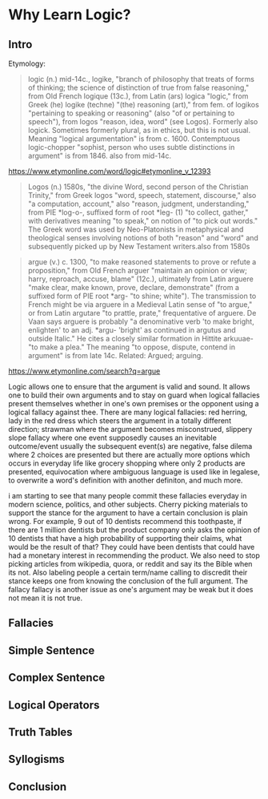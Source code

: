 # Why Learn Logic?

## Intro
Etymology:
> logic (n.)
mid-14c., logike, "branch of philosophy that treats of forms of thinking; the science of distinction of true from false reasoning," from Old French logique (13c.), from Latin (ars) logica "logic," from Greek (he) logike (techne) "(the) reasoning (art)," from fem. of logikos "pertaining to speaking or reasoning" (also "of or pertaining to speech"), from logos "reason, idea, word" (see Logos). Formerly also logick. Sometimes formerly plural, as in ethics, but this is not usual. Meaning "logical argumentation" is from c. 1600. Contemptuous logic-chopper "sophist, person who uses subtle distinctions in argument" is from 1846.
also from mid-14c.

https://www.etymonline.com/word/logic#etymonline_v_12393

> Logos (n.)
1580s, "the divine Word, second person of the Christian Trinity," from Greek logos "word, speech, statement, discourse," also "a computation, account," also "reason, judgment, understanding," from PIE *log-o-, suffixed form of root *leg- (1) "to collect, gather," with derivatives meaning "to speak," on notion of "to pick out words." The Greek word was used by Neo-Platonists in metaphysical and theological senses involving notions of both "reason" and "word" and subsequently picked up by New Testament writers.also from 1580s

> argue (v.)
c. 1300, "to make reasoned statements to prove or refute a proposition," from Old French arguer "maintain an opinion or view; harry, reproach, accuse, blame" (12c.), ultimately from Latin arguere "make clear, make known, prove, declare, demonstrate" (from  a suffixed form of PIE root *arg- "to shine; white"). The transmission to French might be via arguere in a Medieval Latin sense of "to argue," or from Latin argutare "to prattle, prate," frequentative of arguere. De Vaan says arguere is probably "a denominative verb 'to make bright, enlighten' to an adj. *argu- 'bright' as continued in argutus and outside Italic." He cites a closely similar formation in Hittite arkuuae- "to make a plea." The meaning "to oppose, dispute, contend in argument" is from late 14c. Related: Argued; arguing.

https://www.etymonline.com/search?q=argue

Logic allows one to ensure that the argument is valid and sound. It allows one to build their own arguments and to stay on guard when logical fallacies present themselves whether in one's own premises or the opponent using a logical fallacy against thee. There are many logical fallacies: red herring, lady in the red dress which steers the argument in a totally different direction; strawman where the argument becomes misconstrued, slippery slope fallacy where one event supposedly causes an inevitable outcome/event usually the subsequent event(s) are negative, false dilema where 2 choices are presented but there are actually more options which occurs in everyday life like grocery shopping where only 2 products are presented, equivocation where ambiguous language is used like in legalese, to overwrite a word's definition with another definiton, and much more.

i am starting to see that many people commit these fallacies everyday in modern science, politics, and other subjects. Cherry picking materials to support the stance for the argument to have a certain conclusion is plain wrong. For example, 9 out of 10 dentists recommend this toothpaste, if there are 1 million dentists but the product company only asks the opinion of 10 dentists that have a high probability of supporting their claims, what would be the result of that? They could have been dentists that could have had a monetary interest in recommending the product. We also need to stop picking articles from wikipedia, quora, or reddit and say its the Bible when its not. Also labeling people a certain term/name calling to discredit their stance keeps one from knowing the conclusion of the full argument. The fallacy fallacy is another issue as one's argument may be weak but it does not mean it is not true.


## Fallacies

## Simple Sentence

## Complex Sentence

## Logical Operators

## Truth Tables

## Syllogisms

## Conclusion